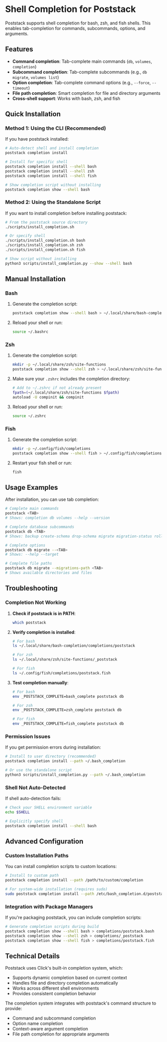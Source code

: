 # Shell Completion for Poststack

Poststack supports shell completion for bash, zsh, and fish shells. This enables tab-completion for commands, subcommands, options, and arguments.

## Features

- **Command completion**: Tab-complete main commands (`db`, `volumes`, `completion`)
- **Subcommand completion**: Tab-complete subcommands (e.g., `db migrate`, `volumes list`)
- **Option completion**: Tab-complete command options (e.g., `--force`, `--timeout`)
- **File path completion**: Smart completion for file and directory arguments
- **Cross-shell support**: Works with bash, zsh, and fish

## Quick Installation

### Method 1: Using the CLI (Recommended)

If you have poststack installed:

```bash
# Auto-detect shell and install completion
poststack completion install

# Install for specific shell
poststack completion install --shell bash
poststack completion install --shell zsh
poststack completion install --shell fish

# Show completion script without installing
poststack completion show --shell bash
```

### Method 2: Using the Standalone Script

If you want to install completion before installing poststack:

```bash
# From the poststack source directory
./scripts/install_completion.sh

# Or specify shell
./scripts/install_completion.sh bash
./scripts/install_completion.sh zsh
./scripts/install_completion.sh fish

# Show script without installing
python3 scripts/install_completion.py --show --shell bash
```

## Manual Installation

### Bash

1. Generate the completion script:
   ```bash
   poststack completion show --shell bash > ~/.local/share/bash-completion/completions/poststack
   ```

2. Reload your shell or run:
   ```bash
   source ~/.bashrc
   ```

### Zsh

1. Generate the completion script:
   ```bash
   mkdir -p ~/.local/share/zsh/site-functions
   poststack completion show --shell zsh > ~/.local/share/zsh/site-functions/_poststack
   ```

2. Make sure your `.zshrc` includes the completion directory:
   ```bash
   # Add to ~/.zshrc if not already present
   fpath=(~/.local/share/zsh/site-functions $fpath)
   autoload -U compinit && compinit
   ```

3. Reload your shell or run:
   ```bash
   source ~/.zshrc
   ```

### Fish

1. Generate the completion script:
   ```bash
   mkdir -p ~/.config/fish/completions
   poststack completion show --shell fish > ~/.config/fish/completions/poststack.fish
   ```

2. Restart your fish shell or run:
   ```bash
   fish
   ```

## Usage Examples

After installation, you can use tab completion:

```bash
# Complete main commands
poststack <TAB>
# Shows: completion db volumes --help --version

# Complete database subcommands
poststack db <TAB>
# Shows: backup create-schema drop-schema migrate migration-status rollback shell test-connection

# Complete options
poststack db migrate --<TAB>
# Shows: --help --target

# Complete file paths
poststack db migrate --migrations-path <TAB>
# Shows available directories and files
```

## Troubleshooting

### Completion Not Working

1. **Check if poststack is in PATH**:
   ```bash
   which poststack
   ```

2. **Verify completion is installed**:
   ```bash
   # For bash
   ls ~/.local/share/bash-completion/completions/poststack
   
   # For zsh
   ls ~/.local/share/zsh/site-functions/_poststack
   
   # For fish
   ls ~/.config/fish/completions/poststack.fish
   ```

3. **Test completion manually**:
   ```bash
   # For bash
   env _POSTSTACK_COMPLETE=bash_complete poststack db
   
   # For zsh
   env _POSTSTACK_COMPLETE=zsh_complete poststack db
   
   # For fish
   env _POSTSTACK_COMPLETE=fish_complete poststack db
   ```

### Permission Issues

If you get permission errors during installation:

```bash
# Install to user directory (recommended)
poststack completion install --path ~/.bash_completion

# Or use the standalone script
python3 scripts/install_completion.py --path ~/.bash_completion
```

### Shell Not Auto-Detected

If shell auto-detection fails:

```bash
# Check your SHELL environment variable
echo $SHELL

# Explicitly specify shell
poststack completion install --shell bash
```

## Advanced Configuration

### Custom Installation Paths

You can install completion scripts to custom locations:

```bash
# Install to custom path
poststack completion install --path /path/to/custom/completion

# For system-wide installation (requires sudo)
sudo poststack completion install --path /etc/bash_completion.d/poststack
```

### Integration with Package Managers

If you're packaging poststack, you can include completion scripts:

```bash
# Generate completion scripts during build
poststack completion show --shell bash > completions/poststack.bash
poststack completion show --shell zsh > completions/_poststack
poststack completion show --shell fish > completions/poststack.fish
```

## Technical Details

Poststack uses Click's built-in completion system, which:

- Supports dynamic completion based on current context
- Handles file and directory completion automatically
- Works across different shell environments
- Provides consistent completion behavior

The completion system integrates with poststack's command structure to provide:

- Command and subcommand completion
- Option name completion
- Context-aware argument completion
- File path completion for appropriate arguments